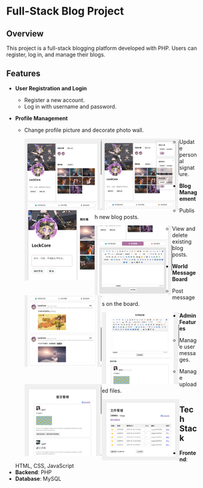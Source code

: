 # Full-Stack Blog Project

## Overview

This project is a full-stack blogging platform developed with PHP. Users can register, log in, and manage their blogs.

## Features

- **User Registration and Login**
  - Register a new account.
  - Log in with username and password.

- **Profile Management**
  
  - Change profile picture and decorate photo wall.

    <img src="src/Pics/UserDashboard-1.png" alt="UserDashboard-1" style="zoom:20%;" align="left"/>
  
    <img src="src/Pics/UserDashboard-3.png" alt="UserDashboard-3" style="zoom:20%;" align="left"/>
  
  - Update personal signature.
  
    <img src="src/Pics/UserDashboard-4.png" alt="UserDashboard-4" style="zoom:20%;" align="left" />
  
- **Blog Management**
  - Publish new blog posts.
  
    <img src="src/Pics/UserDashboard-5.png" alt="UserDashboard-5" style="zoom:20%;" align="left"/>
  
  - View and delete existing blog posts.
  
    <img src="src/Pics/UserDashboard-2.png" alt="UserDashboard-2" style="zoom:20%;" align="left"/>
  
- **World Message Board**
  
  - Post messages on the board.
  
    <img src="src/Pics/GBook-1.png" alt="GBook-1" style="zoom:20%;" align="left" />
  
- **Admin Features**
  
  - Manage user messages.
  
    <img src="src/Pics/Admin-1.png" alt="Admin-1" style="zoom:20%;" align="left"/>
  
  - Manage uploaded files.
  
    <img src="src/Pics/Admin-2.png" alt="Admin-2" style="zoom:20%;" align="left" />

## Tech Stack

- **Frontend**: HTML, CSS, JavaScript
- **Backend**: PHP
- **Database**: MySQL

